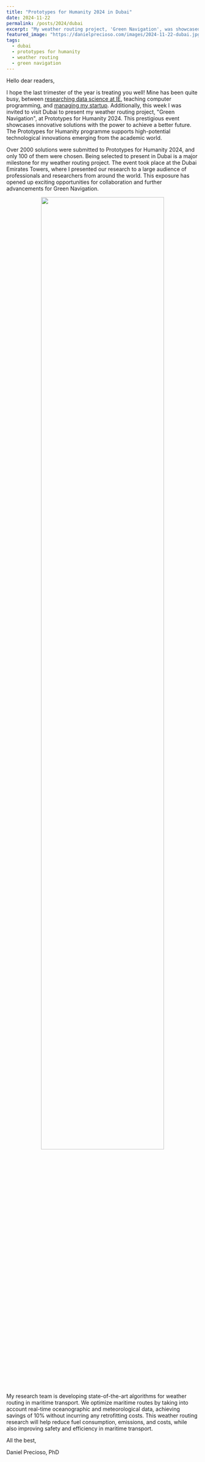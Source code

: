 ```yaml
---
title: "Prototypes for Humanity 2024 in Dubai"
date: 2024-11-22
permalink: /posts/2024/dubai
excerpt: "My weather routing project, 'Green Navigation', was showcased at Prototypes for Humanity 2024 in Dubai."
featured_image: "https://danielprecioso.com/images/2024-11-22-dubai.jpg"
tags:
  - dubai
  - prototypes for humanity
  - weather routing
  - green navigation
---
```


Hello dear readers,

I hope the last trimester of the year is treating you well! Mine has been quite busy, between [researching data science at IE](https://www.ie.edu/ieresearchdatalab/), teaching computer programming, and [managing my startup](https://greenavigation.com/). Additionally, this week I was invited to visit Dubai to present my weather routing project, "Green Navigation", at Prototypes for Humanity 2024. This prestigious event showcases innovative solutions with the power to achieve a better future. The Prototypes for Humanity programme supports high-potential technological innovations emerging from the academic world.

Over 2000 solutions were submitted to Prototypes for Humanity 2024, and only 100 of them were chosen. Being selected to present in Dubai is a major milestone for my weather routing project. The event took place at the Dubai Emirates Towers, where I presented our research to a large audience of professionals and researchers from around the world. This exposure has opened up exciting opportunities for collaboration and further advancements for Green Navigation.

<p align="center"><img src="{{ page.featured_image }}" width="80%"/></p>

My research team is developing state-of-the-art algorithms for weather routing in maritime transport. We optimize maritime routes by taking into account real-time oceanographic and meteorological data, achieving savings of 10% without incurring any retrofitting costs. This weather routing research will help reduce fuel consumption, emissions, and costs, while also improving safety and efficiency in maritime transport.

All the best,

Daniel Precioso, PhD
